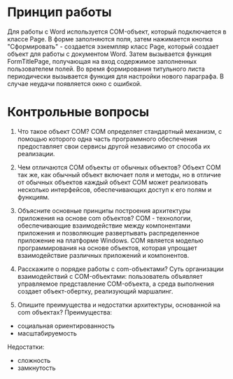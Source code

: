 # Принцип работы

Для работы с Word используется COM-объект, который подключается в классе Page.
В форме заполняются поля, затем нажимается кнопка "Сформировать" - создается эзкемпляр класс Pagе, который создает объект для работы с документом Word. Затем вызывается функция FormTitlePage, получающая на вход содержимое заполненных пользователем полей. Во время формирования титульного листа периодически вызывается функция для настройки нового параграфа. В случае неудачи появляется окно с ошибкой.

# Контрольные вопросы

1) Что такое объект COM?
COM определяет стандартный механизм, с помощью которого одна часть программного обеспечения предоставляет свои сервисы другой независимо от способа их реализации.

2) Чем отличаются СОМ объекты от обычных объектов?
Объект COM так же, как обычный объект включает поля и методы, но в отличие от обычных объектов каждый объект COM может реализовать несколько интерфейсов, обеспечивающих доступ к его полям и функциям.

4) Объясните основные принципы построения архитектуры приложения на основе com объектов?
COM - технологии, обеспечивающие взаимодействие между компонентами приложения и позволяющие развертывать распределенное приложение на платформе Windows. COM является моделью программирования на основе объектов, которая упрощает взаимодействие различных приложений и компонентов.

5) Расскажите о порядке работы с com-объектами?
Суть организации взаимодействий с COM-объектами: пользователь объявляет управляемое представление COM-объекта, а среда выполнения создает объект-обертку, реализующий маршалинг.

6) Опишите преимущества и недостатки архитектуры, основанной на com объектах?
Преимущества:

- социальная ориентированность
- масштабируемость

Недостатки:

- сложность
- замкнутость